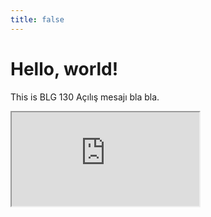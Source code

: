 ```yaml
---
title: false
---
```


# Hello, world!

This is BLG 130 Açılış mesajı bla bla.

<iframe src="https://www.youtube.com/embed/tZxLMIk_SaY?playlist=GAB6Gm7pTTA"></iframe>